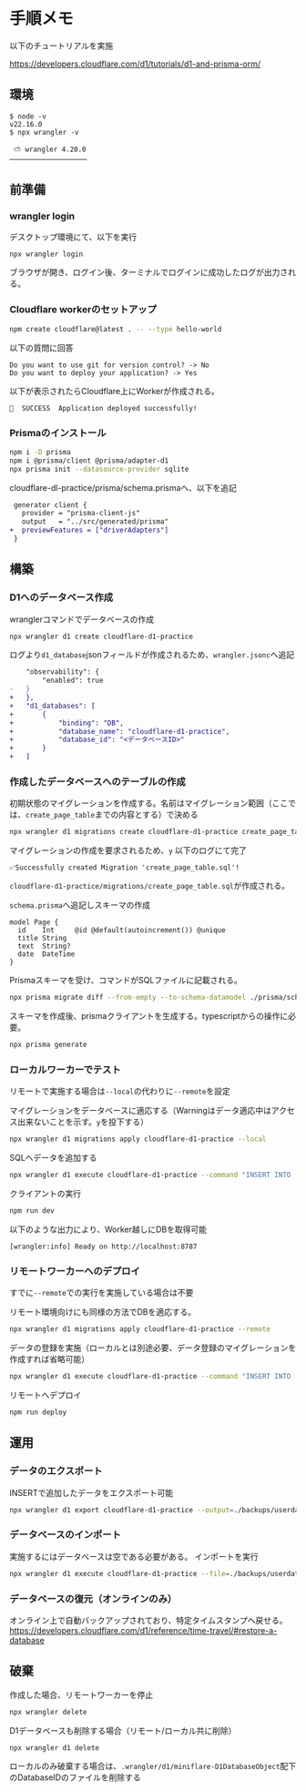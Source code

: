 # 手順メモ

以下のチュートリアルを実施

https://developers.cloudflare.com/d1/tutorials/d1-and-prisma-orm/

## 環境

```
$ node -v
v22.16.0
$ npx wrangler -v

 ⛅️ wrangler 4.20.0
───────────────────
```

## 前準備

### wrangler login

デスクトップ環境にて、以下を実行
```
npx wrangler login
```
ブラウザが開き、ログイン後、ターミナルでログインに成功したログが出力される。

### Cloudflare workerのセットアップ

```sh
npm create cloudflare@latest . -- --type hello-world
```
以下の質問に回答
```log
Do you want to use git for version control? -> No
Do you want to deploy your application? -> Yes
```

以下が表示されたらCloudflare上にWorkerが作成される。
```
🎉  SUCCESS  Application deployed successfully!
```

### Prismaのインストール

```sh
npm i -D prisma
npm i @prisma/client @prisma/adapter-d1
npx prisma init --datasource-provider sqlite
```

cloudflare-dl-practice/prisma/schema.prismaへ、以下を追記
```diff
 generator client {
   provider = "prisma-client-js"
   output   = "../src/generated/prisma"
+  previewFeatures = ["driverAdapters"]
 }
```

## 構築

### D1へのデータベース作成

wranglerコマンドでデータベースの作成
```sh
npx wrangler d1 create cloudflare-d1-practice
```
ログより`d1_database`jsonフィールドが作成されるため、`wrangler.jsonc`へ追記
```diff
	"observability": {
		"enabled": true
-	}
+   },
+	"d1_databases": [
+		{
+			"binding": "DB",
+			"database_name": "cloudflare-d1-practice",
+			"database_id": "<データベースID>"
+		}
+	]
```

### 作成したデータベースへのテーブルの作成

初期状態のマイグレーションを作成する。名前はマイグレーション範囲（ここでは、`create_page_table`までの内容とする）で決める
```sh
npx wrangler d1 migrations create cloudflare-d1-practice create_page_table
```
マイグレーションの作成を要求されるため、`y`
以下のログにて完了
```
✅Successfully created Migration 'create_page_table.sql'!
```
`cloudflare-d1-practice/migrations/create_page_table.sql`が作成される。

`schema.prisma`へ追記しスキーマの作成
```prisma
model Page {
  id    Int     @id @default(autoincrement()) @unique
  title String
  text  String?
  date  DateTime
}
```

Prismaスキーマを受け、コマンドがSQLファイルに記載される。
```sh
npx prisma migrate diff --from-empty --to-schema-datamodel ./prisma/schema.prisma --script --output migrations/0001_create_page_table.sql
```

スキーマを作成後、prismaクライアントを生成する。typescriptからの操作に必要。
```sh
npx prisma generate
```

### ローカルワーカーでテスト

リモートで実施する場合は`--local`の代わりに`--remote`を設定

マイグレーションをデータベースに適応する（Warningはデータ適応中はアクセス出来ないことを示す。`y`を投下する）
```sh
npx wrangler d1 migrations apply cloudflare-d1-practice --local
```

SQLへデータを追加する
```sh
npx wrangler d1 execute cloudflare-d1-practice --command "INSERT INTO  \"Page\" (\"title\", \"text\", \"date\") VALUES ('タイトルテキスト', 'testtext', '$(date '+%Y-%m-%d %H:%M:%S')');" --local
```

クライアントの実行
```sh
npm run dev
```
以下のような出力により、Worker越しにDBを取得可能
```log
[wrangler:info] Ready on http://localhost:8787
```

### リモートワーカーへのデプロイ

すでに`--remote`での実行を実施している場合は不要

リモート環境向けにも同様の方法でDBを適応する。
```sh
npx wrangler d1 migrations apply cloudflare-d1-practice --remote
```

データの登録を実施（ローカルとは別途必要、データ登録のマイグレーションを作成すれば省略可能）

```sh
npx wrangler d1 execute cloudflare-d1-practice --command "INSERT INTO  \"Page\" (\"title\", \"text\", \"date\") VALUES ('タイトルテキスト', 'testtext', '$(date '+%Y-%m-%d %H:%M:%S')');" --remote
```

リモートへデプロイ
```sh
npm run deploy
```

## 運用

### データのエクスポート

INSERTで追加したデータをエクスポート可能

```sh
npx wrangler d1 export cloudflare-d1-practice --output=./backups/userdata.sql --local
```

### データベースのインポート

実施するにはデータベースは空である必要がある。
インポートを実行
```sh
npx wrangler d1 execute cloudflare-d1-practice --file=./backups/userdata.sql --local
```

### データベースの復元（オンラインのみ）

オンライン上で自動バックアップされており、特定タイムスタンプへ戻せる。
https://developers.cloudflare.com/d1/reference/time-travel/#restore-a-database


## 破棄

作成した場合、リモートワーカーを停止

```sh
npx wrangler delete
```

D1データベースも削除する場合（リモート/ローカル共に削除）

```sh
npx wrangler d1 delete  
```

ローカルのみ破棄する場合は、`.wrangler/d1/miniflare-D1DatabaseObject`配下のDatabaseIDのファイルを削除する

